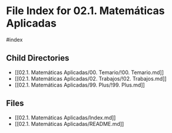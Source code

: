 # File Index for 02.1. Matemáticas Aplicadas
#index

## Child Directories

- [[02.1. Matemáticas Aplicadas/00. Temario/!00. Temario.md]]
- [[02.1. Matemáticas Aplicadas/02. Trabajos/!02. Trabajos.md]]
- [[02.1. Matemáticas Aplicadas/99. Plus/!99. Plus.md]]

## Files

- [[02.1. Matemáticas Aplicadas/Index.md]]
- [[02.1. Matemáticas Aplicadas/README.md]]
